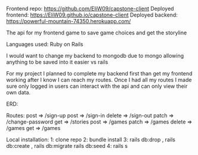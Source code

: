 Frontend repo: https://github.com/EliW09/capstone-client
Deployed frontend: https://EliW09.github.io/capstone-client
Deployed backend: https://powerful-mountain-74350.herokuapp.com/

The api for my frontend game to save game choices and get the storyline

Languages used: Ruby on Rails

I would want to change my backend to mongodb due to mongo allowing anything to be saved into it easier vs rails

For my project I planned to complete my backend first than get my frontend working after I know I can reach my routes. Once I had all my routes I made sure only logged in users can interact with the api and can only view their own data.

ERD: <link>

Routes: 
    post => /sign-up
    post => /sign-in
    delete => /sign-out
    patch => /change-password
    get => /stories
    post => /games
    patch => /games
    delete => /games
    get => /games

Local installation:
    1: clone repo
    2: bundle install
    3: rails db:drop , rails db:create , rails db:migrate rails db:seed
    4: rails s